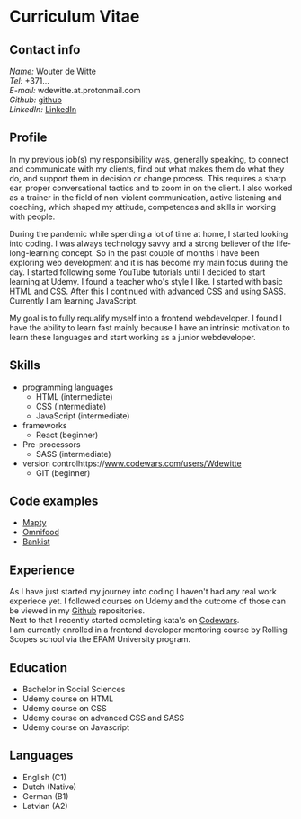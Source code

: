 # Curriculum Vitae

## Contact info
*Name:*     Wouter de Witte  
*Tel:*      +371...  
*E-mail:*   wdewitte.at.protonmail.com  
*Github:*   [github](https://github.com/wdewitte-1)  
*LinkedIn:* [LinkedIn](https://www.linkedin.com/in/wouter-de-witte-07367152/)

## Profile
In my previous job(s) my responsibility was, generally speaking, to connect and communicate with my clients, find out what makes them do what they do, and support them in decision or change process. This requires a sharp ear, proper conversational tactics and to zoom in on the client. I also worked as a trainer in the field of non-violent communication, active listening and coaching, which shaped my attitude, competences and skills in working with people.  

During the pandemic while spending a lot of time at home, I started looking into coding. I was always technology savvy and a strong believer of the life-
long-learning concept. So in the past couple of months I have been exploring web development and it is has become my main focus during the day. I started
following some YouTube tutorials until I decided to start learning at Udemy. I found a teacher who's style I like. I started with basic HTML and CSS. After this I continued with advanced CSS and using SASS. Currently I am learning JavaScript. 

My goal is to fully requalify myself into a frontend webdeveloper. I found I have the ability to learn fast mainly because I have an intrinsic motivation to learn these languages and start working as a junior webdeveloper.

## Skills
- programming languages
  - HTML (intermediate)
  - CSS (intermediate)
  - JavaScript (intermediate)
- frameworks
  - React (beginner)
- Pre-processors
  - SASS (intermediate)
- version controlhttps://www.codewars.com/users/Wdewitte
  - GIT (beginner)

## Code examples
- [Mapty](https://wdewitte-1.github.io/Mapty/)
- [Omnifood](https://wdewitte-1.github.io/omnifood-wdw/)
- [Bankist](https://wdewitte-1.github.io/Bankist/)


## Experience
As I have just started my journey into coding I haven't had any real work experiece yet. I followed courses on Udemy and the outcome of those can be viewed in my [Github](https://github.com/wdewitte-1) repositories.  
Next to that I recently started completing kata's on [Codewars](https://www.codewars.com/users/Wdewitte).  
I am currently enrolled in a frontend developer mentoring course by Rolling Scopes school via the EPAM University program. 

## Education
- Bachelor in Social Sciences
- Udemy course on HTML
- Udemy course on CSS
- Udemy course on advanced CSS and SASS
- Udemy course on Javascript

## Languages
- English (C1)
- Dutch (Native)
- German (B1)
- Latvian (A2)
